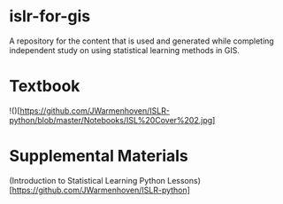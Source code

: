 # islr-for-gis
A repository for the content that is used and generated while completing independent study on using statistical learning methods in GIS.

# Textbook
!()[https://github.com/JWarmenhoven/ISLR-python/blob/master/Notebooks/ISL%20Cover%202.jpg]

# Supplemental Materials
(Introduction to Statistical Learning Python Lessons)[https://github.com/JWarmenhoven/ISLR-python]
